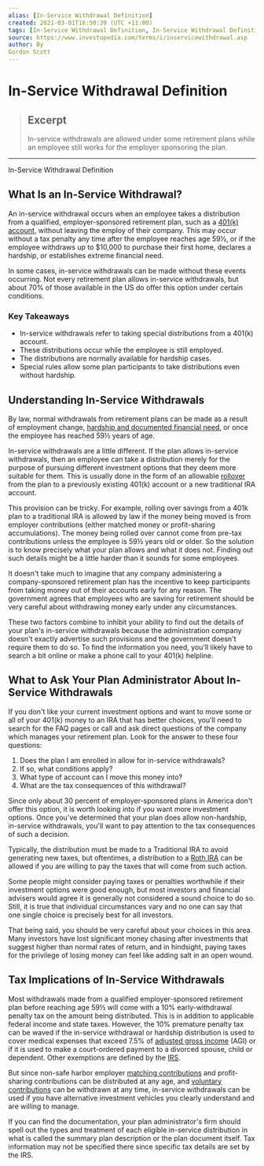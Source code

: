 ```yaml
---
alias: [In-Service Withdrawal Definition]
created: 2021-03-01T16:50:39 (UTC +11:00)
tags: [In-Service Withdrawal Definition, In-Service Withdrawal Definition]
source: https://www.investopedia.com/terms/i/inservicewithdrawal.asp
author: By
Gordon Scott
---
```


# In-Service Withdrawal Definition

> ## Excerpt
> In-service withdrawals are allowed under some retirement plans while an employee still works for the employer sponsoring the plan.

---

In-Service Withdrawal Definition
## What Is an In-Service Withdrawal?

An in-service withdrawal occurs when an employee takes a distribution from a qualified, employer-sponsored retirement plan, such as a [401(k) account,](https://www.investopedia.com/terms/1/401kplan.asp) without leaving the employ of their company. This may occur without a tax penalty any time after the employee reaches age 59½, or if the employee withdraws up to $10,000 to purchase their first home, declares a hardship, or establishes extreme financial need.

In some cases, in-service withdrawals can be made without these events occurring. Not every retirement plan allows in-service withdrawals, but about 70% of those available in the US do offer this option under certain conditions.

### Key Takeaways

-   In-service withdrawals refer to taking special distributions from a 401(k) account.
-   These distributions occur while the employee is still employed.
-   The distributions are normally available for hardship cases.
-   Special rules allow some plan participants to take distributions even without hardship.

## Understanding In-Service Withdrawals

By law, normal withdrawals from retirement plans can be made as a result of employment change, [hardship and documented financial need,](https://www.irs.gov/retirement-plans/plan-participant-employee/retirement-topics-hardship-distributions) or once the employee has reached 59½ years of age.

In-service withdrawals are a little different. If the plan allows in-service withdrawals, then an employee can take a distribution merely for the purpose of pursuing different investment options that they deem more suitable for them. This is usually done in the form of an allowable [rollover](https://www.investopedia.com/terms/i/ira-rollover.asp) from the plan to a previously existing 401(k) account or a new traditional IRA account.

This provision can be tricky. For example, rolling over savings from a 401k plan to a traditional IRA is allowed by law if the money being moved is from employer contributions (either matched money or profit-sharing accumulations). The money being rolled over cannot come from pre-tax contributions unless the employee is 59½ years old or older. So the solution is to know precisely what your plan allows and what it does not. Finding out such details might be a little harder than it sounds for some employees.

It doesn't take much to imagine that any company administering a company-sponsored retirement plan has the incentive to keep participants from taking money out of their accounts early for any reason. The government agrees that employees who are saving for retirement should be very careful about withdrawing money early under any circumstances.

These two factors combine to inhibit your ability to find out the details of your plan's in-service withdrawals because the administration company doesn't exactly advertise such provisions and the government doesn't require them to do so. To find the information you need, you'll likely have to search a bit online or make a phone call to your 401(k) helpline.

## What to Ask Your Plan Administrator About In-Service Withdrawals

If you don't like your current investment options and want to move some or all of your 401(k) money to an IRA that has better choices, you'll need to search for the FAQ pages or call and ask direct questions of the company which manages your retirement plan. Look for the answer to these four questions:

1.  Does the plan I am enrolled in allow for in-service withdrawals?
2.  If so, what conditions apply?
3.  What type of account can I move this money into?
4.  What are the tax consequences of this withdrawal?

Since only about 30 percent of employer-sponsored plans in America don't offer this option, it is worth looking into if you want more investment options. Once you've determined that your plan does allow non-hardship, in-service withdrawals, you'll want to pay attention to the tax consequences of such a decision.

Typically, the distribution must be made to a Traditional IRA to avoid generating new taxes, but oftentimes, a distribution to a [Roth IRA](https://www.investopedia.com/terms/r/rothira.asp) can be allowed if you are willing to pay the taxes that will come from such action.

Some people might consider paying taxes or penalties worthwhile if their investment options were good enough, but most investors and financial advisers would agree it is generally not considered a sound choice to do so. Still, it is true that individual circumstances vary and no one can say that one single choice is precisely best for all investors.

That being said, you should be very careful about your choices in this area. Many investors have lost significant money chasing after investments that suggest higher than normal rates of return, and in hindsight, paying taxes for the privilege of losing money can feel like adding salt in an open wound.

## Tax Implications of In-Service Withdrawals

Most withdrawals made from a qualified employer-sponsored retirement plan before reaching age 59½ will come with a 10% early-withdrawal penalty tax on the amount being distributed. This is in addition to applicable federal income and state taxes. However, the 10% premature penalty tax can be waved if the in-service withdrawal or hardship distribution is used to cover medical expenses that exceed 7.5% of [adjusted gross income](https://www.investopedia.com/terms/a/agi.asp) (AGI) or if it is used to make a court-ordered payment to a divorced spouse, child or dependent. Other exemptions are defined by the [IRS](https://www.irs.gov/retirement-plans/plan-participant-employee/401k-resource-guide-plan-participants-general-distribution-rules). 

But since non-safe harbor employer [matching contributions](https://www.investopedia.com/terms/m/matchingcontribution.asp) and profit-sharing contributions can be distributed at any age, and [voluntary contributions](https://www.investopedia.com/terms/a/additional-voluntary-contribution.asp) can be withdrawn at any time, in-service withdrawals can be used if you have alternative investment vehicles you clearly understand and are willing to manage.

If you can find the documentation, your plan administrator's firm should spell out the types and treatment of each eligible in-service distribution in what is called the summary plan description or the plan document itself. Tax information may not be specified there since specific tax details are set by the IRS.
